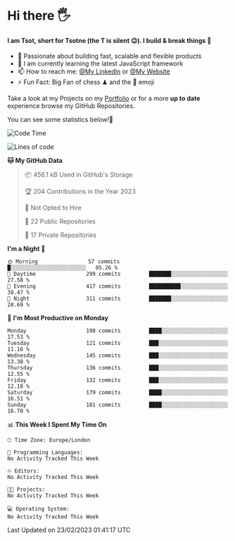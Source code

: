 # Hi there :raised_hand_with_fingers_splayed:
#### I am Tsot, short for Tsotne (the T is silent :wink:). I build & break things :space_invader:
- :telescope: Passionate about building fast, scalable and flexible products
- :seedling: I am currently learning the latest JavaScript framework 
- :mailbox: How to reach me: [@My LinkedIn](https://www.linkedin.com/in/tsotne-gvadzabia/) or [@My Website](https://tsotne.co.uk/contact)
- :zap: Fun Fact: Big Fan of chess ♟ and the 👾 emoji

Take a look at my Projects on my [Portfolio](https://tsotne.co.uk/) or for a more **up to date** experience browse my GitHub Repositories.

You can see some statistics below!:space_invader:
<!--START_SECTION:waka-->
![Code Time](http://img.shields.io/badge/Code%20Time-761%20hrs%202%20mins-blue)

![Lines of code](https://img.shields.io/badge/From%20Hello%20World%20I%27ve%20Written-2.2%20million%20lines%20of%20code-blue)

**🐱 My GitHub Data** 

> 📦 456.1 kB Used in GitHub's Storage 
 > 
> 🏆 204 Contributions in the Year 2023
 > 
> 🚫 Not Opted to Hire
 > 
> 📜 22 Public Repositories 
 > 
> 🔑 17 Private Repositories 
 > 
**I'm a Night 🦉** 

```text
🌞 Morning                57 commits          █░░░░░░░░░░░░░░░░░░░░░░░░   05.26 % 
🌆 Daytime                299 commits         ███████░░░░░░░░░░░░░░░░░░   27.58 % 
🌃 Evening                417 commits         ██████████░░░░░░░░░░░░░░░   38.47 % 
🌙 Night                  311 commits         ███████░░░░░░░░░░░░░░░░░░   28.69 % 
```
📅 **I'm Most Productive on Monday** 

```text
Monday                   190 commits         ████░░░░░░░░░░░░░░░░░░░░░   17.53 % 
Tuesday                  121 commits         ███░░░░░░░░░░░░░░░░░░░░░░   11.16 % 
Wednesday                145 commits         ███░░░░░░░░░░░░░░░░░░░░░░   13.38 % 
Thursday                 136 commits         ███░░░░░░░░░░░░░░░░░░░░░░   12.55 % 
Friday                   132 commits         ███░░░░░░░░░░░░░░░░░░░░░░   12.18 % 
Saturday                 179 commits         ████░░░░░░░░░░░░░░░░░░░░░   16.51 % 
Sunday                   181 commits         ████░░░░░░░░░░░░░░░░░░░░░   16.70 % 
```


📊 **This Week I Spent My Time On** 

```text
🕑︎ Time Zone: Europe/London

💬 Programming Languages: 
No Activity Tracked This Week

🔥 Editors: 
No Activity Tracked This Week

🐱‍💻 Projects: 
No Activity Tracked This Week

💻 Operating System: 
No Activity Tracked This Week
```


 Last Updated on 23/02/2023 01:41:17 UTC
<!--END_SECTION:waka-->
